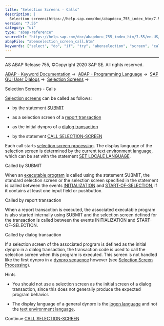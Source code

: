 ```yaml
---
title: "Selection Screens - Calls"
description: |
  Selection screens(https://help.sap.com/doc/abapdocu_755_index_htm/7.55/en-US/abenselection_screen_glosry.htm 'Glossary Entry') can be called as follows: -   by the statement SUBMIT(https://help.sap.com/doc/abapdocu_755_index_htm/7.55/en-US/abapsubmit.htm) -   as a selection screen of a report t
version: "7.55"
category: "ui"
type: "abap-reference"
sourceUrl: "https://help.sap.com/doc/abapdocu_755_index_htm/7.55/en-US/abenselection_screen_call.htm"
abapFile: "abenselection_screen_call.htm"
keywords: ["select", "do", "if", "try", "abenselection", "screen", "call"]
---
```


* * *

AS ABAP Release 755, ©Copyright 2020 SAP SE. All rights reserved.

[ABAP - Keyword Documentation](https://help.sap.com/doc/abapdocu_755_index_htm/7.55/en-US/abenabap.htm) →  [ABAP - Programming Language](https://help.sap.com/doc/abapdocu_755_index_htm/7.55/en-US/abenabap_reference.htm) →  [SAP GUI User Dialogs](https://help.sap.com/doc/abapdocu_755_index_htm/7.55/en-US/abenabap_screens.htm) →  [Selection Screens](https://help.sap.com/doc/abapdocu_755_index_htm/7.55/en-US/abenselection_screen.htm) → 

Selection Screens - Calls

[Selection screens](https://help.sap.com/doc/abapdocu_755_index_htm/7.55/en-US/abenselection_screen_glosry.htm "Glossary Entry") can be called as follows:

-   by the statement [SUBMIT](https://help.sap.com/doc/abapdocu_755_index_htm/7.55/en-US/abapsubmit.htm)

-   as a selection screen of a [report transaction](https://help.sap.com/doc/abapdocu_755_index_htm/7.55/en-US/abenreport_transaction_glosry.htm "Glossary Entry")

-   as the initial dynpro of a [dialog transaction](https://help.sap.com/doc/abapdocu_755_index_htm/7.55/en-US/abendialog_transaction_glosry.htm "Glossary Entry")

-   by the statement [CALL SELECTION-SCREEN](https://help.sap.com/doc/abapdocu_755_index_htm/7.55/en-US/abapcall_selection_screen.htm)

Each call starts [selection screen processing](https://help.sap.com/doc/abapdocu_755_index_htm/7.55/en-US/abenselscreen_processing_glosry.htm "Glossary Entry"). The display language of the selection screen is determined by the current [text environment language](https://help.sap.com/doc/abapdocu_755_index_htm/7.55/en-US/abentext_env_langu_glosry.htm "Glossary Entry"), which can be set with the statement [SET LOCALE LANGUAGE](https://help.sap.com/doc/abapdocu_755_index_htm/7.55/en-US/abapset_locale.htm).

Called by SUBMIT

When an [executable program](https://help.sap.com/doc/abapdocu_755_index_htm/7.55/en-US/abenexecutable_program_glosry.htm "Glossary Entry") is called using the statement SUBMIT, the standard selection screen or the selection screen specified in the statement is called between the events [INITIALIZATION](https://help.sap.com/doc/abapdocu_755_index_htm/7.55/en-US/abapinitialization.htm) and [START-OF-SELECTION](https://help.sap.com/doc/abapdocu_755_index_htm/7.55/en-US/abapstart-of-selection.htm), if it contains at least one input field or pushbutton.

Called by report transaction

When a report transaction is executed, the associated executable program is also started internally using SUBMIT and the selection screen defined for the transaction is called between the events INITIALIZATION and START-OF-SELECTION.

Called by dialog transaction

If a selection screen of the associated program is defined as the initial dynpro in a dialog transaction, the transaction code is used to call the selection screen when this program is executed. This screen is not handled like the first dynpro in a [dynpro sequence](https://help.sap.com/doc/abapdocu_755_index_htm/7.55/en-US/abendynpro_sequence_glosry.htm "Glossary Entry") however (see [Selection Screen Processing](https://help.sap.com/doc/abapdocu_755_index_htm/7.55/en-US/abenselection_screen_events.htm)).

Hints

-   You should not use a selection screen as the initial screen of a dialog transaction, since this does not generally produce the expected program behavior.

-   The display language of a general dynpro is the [logon language](https://help.sap.com/doc/abapdocu_755_index_htm/7.55/en-US/abenlogon_language_glosry.htm "Glossary Entry") and not the [text environment language](https://help.sap.com/doc/abapdocu_755_index_htm/7.55/en-US/abentext_env_langu_glosry.htm "Glossary Entry").

Continue
[CALL SELECTION-SCREEN](https://help.sap.com/doc/abapdocu_755_index_htm/7.55/en-US/abapcall_selection_screen.htm)